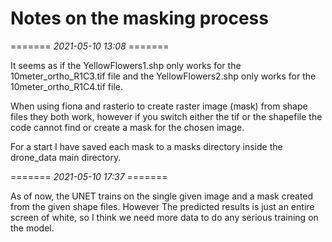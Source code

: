 # Notes on the masking process #

======= *2021-05-10 13:08* =======

It seems as if the YellowFlowers1.shp only works for the 10meter_ortho_R1C3.tif
file and the YellowFlowers2.shp only works for the 10meter_ortho_R1C4.tif file.

When using fiona and rasterio to create raster image (mask) from shape files
they both work, however if you switch either the tif or the shapefile the code
cannot find or create a mask for the chosen image.

For a start I have saved each mask to a masks directory inside the drone_data
main directory.

======= *2021-05-10 17:37* =======

As of now, the UNET trains on the single given image and a mask created from the
given shape files. However The predicted results is just an entire screen of
white, so I think we need more data to do any serious training on the model.
